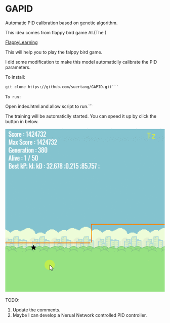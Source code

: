 # GAPID
Automatic PID calibration based on genetic algorithm.

This idea comes from flappy bird game AI.(The )

[FlappyLearning](http://github.com/xviniette/FlappyLearning)

This will help you to play the falppy bird game.

I did some modification to make this model automaticlly calibrate the PID parameters.


To install:
```
git clone https://github.com/suertang/GAPID.git```

To run:
```
Open index.html and allow script to run.```

The training will be automaticlly started.
You can speed it up by click the button in below.


![Animations](https://github.com/suertang/AGPID/raw/master/img/2018-07-11_11h02_45.gif)

TODO:
1. Update the comments.
2. Maybe I can develop a Nerual Network controlled PID controller.